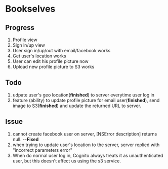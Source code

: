 Bookselves
===

Progress
---
1. Profile view
2. Sign in/up view
3. User sign in/up/out with email/facebook works
4. Get user's location works
5. User can edit his profile picture now
6. Upload new profile picture to S3 works

Todo
---
1. udpate user's geo location(**finished**) to server everytime user log in
2. feature (ability) to update profile picture for email user(**finished**), send image to S3(**finished**) and update the returned URL to server.

Issue
---
1. cannot create facebook user on server, [NSError description] returns null. --**Fixed**
2. when trying to update user's location to the server, server replied with "incorrect parameters error"
3. When do normal user log in, Cognito always treats it as unauthenticated user, but this doesn't affect us using the s3 service.

